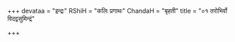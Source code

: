 +++
devataa = "इन्द्रः"
RShiH = "कलिः प्रगाथः"
ChandaH = "बृहती"
title = "०१ तरोभिर्वो विदद्वसुमिन्द्रं"

+++
